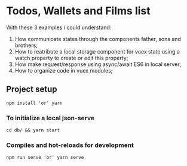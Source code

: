 # Todos, Wallets and Films list

With these 3 examples i could understand:

1. How communicate states through the components father, sons and brothers;
2. How to reatribute a local storage component for vuex state using a watch property to create or edit this property;
3. How make request/response using async/await ES6 in local server;
4. How to organize code in vuex modules;


## Project setup
```
npm install 'or' yarn 
```

### To initialize a local json-serve
```
cd db/ && yarn start
```

### Compiles and hot-reloads for development
```
npm run serve 'or' yarn serve
```
